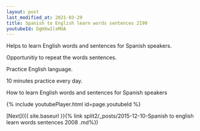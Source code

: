 ```yaml
---
layout: post
last_modified_at: 2021-03-29
title: Spanish to English learn words sentences 2199 
youtubeId: DgHXw1lxMUA
---
```

 
 
Helps to learn English words and sentences for Spanish speakers.

Opportunitiy to repeat the words sentences. 

Practice English language. 
 
10 minutes practice every day. 
 
How to learn English words and sentences for Spanish speakers 
 
{% include youtubePlayer.html id=page.youtubeId %}
 
 
[Next]({{ site.baseurl }}{% link  split2/_posts/2015-12-10-Spanish to english learn words sentences 2008 .md%})
 
